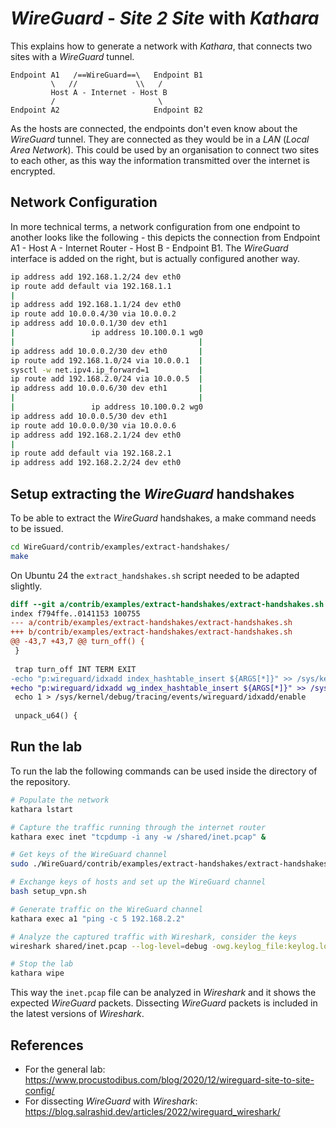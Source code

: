 # *WireGuard* - *Site 2 Site* with *Kathara*

This explains how to generate a network with *Kathara*, that connects two sites with a *WireGuard* tunnel.
```
Endpoint A1   /==WireGuard==\   Endpoint B1
         \   //             \\   /
         Host A - Internet - Host B
         /                       \
Endpoint A2                     Endpoint B2
```

As the hosts are connected, the endpoints don't even know about the *WireGuard* tunnel. They are connected as they would be in a *LAN* (*Local Area Network*). This could be used by an organisation to connect two sites to each other, as this way the information transmitted over the internet is encrypted.

## Network Configuration
In more technical terms, a network configuration from one endpoint to another looks like the following - this depicts the connection from Endpoint A1 - Host A - Internet Router - Host B - Endpoint B1. The *WireGuard* interface is added on the right, but is actually configured another way.

```bash
ip address add 192.168.1.2/24 dev eth0
ip route add default via 192.168.1.1
|
ip address add 192.168.1.1/24 dev eth0
ip route add 10.0.0.4/30 via 10.0.0.2
ip address add 10.0.0.1/30 dev eth1
|                 ip address 10.100.0.1 wg0
|                                         |
ip address add 10.0.0.2/30 dev eth0       |
ip route add 192.168.1.0/24 via 10.0.0.1  |
sysctl -w net.ipv4.ip_forward=1           |
ip route add 192.168.2.0/24 via 10.0.0.5  |
ip address add 10.0.0.6/30 dev eth1       |
|                                         |
|                 ip address 10.100.0.2 wg0
ip address add 10.0.0.5/30 dev eth1
ip route add 10.0.0.0/30 via 10.0.0.6
ip address add 192.168.2.1/24 dev eth0
|
ip route add default via 192.168.2.1
ip address add 192.168.2.2/24 dev eth0
```

## Setup extracting the *WireGuard* handshakes

To be able to extract the *WireGuard* handshakes, a make command needs to be issued.

```bash
cd WireGuard/contrib/examples/extract-handshakes/
make
```

On Ubuntu 24 the `extract_handshakes.sh` script needed to be adapted slightly.

```diff
diff --git a/contrib/examples/extract-handshakes/extract-handshakes.sh b/contrib/examples/extract-handshakes/extract-handshakes.sh
index f794ffe..0141153 100755
--- a/contrib/examples/extract-handshakes/extract-handshakes.sh
+++ b/contrib/examples/extract-handshakes/extract-handshakes.sh
@@ -43,7 +43,7 @@ turn_off() {
 }
 
 trap turn_off INT TERM EXIT
-echo "p:wireguard/idxadd index_hashtable_insert ${ARGS[*]}" >> /sys/kernel/debug/tracing/kprobe_events
+echo "p:wireguard/idxadd wg_index_hashtable_insert ${ARGS[*]}" >> /sys/kernel/debug/tracing/kprobe_events
 echo 1 > /sys/kernel/debug/tracing/events/wireguard/idxadd/enable
 
 unpack_u64() {
```

## Run the lab

To run the lab the following commands can be used inside the directory of the repository.

```bash
# Populate the network
kathara lstart

# Capture the traffic running through the internet router
kathara exec inet "tcpdump -i any -w /shared/inet.pcap" &

# Get keys of the WireGuard channel
sudo ./WireGuard/contrib/examples/extract-handshakes/extract-handshakes.sh > keylog.log &

# Exchange keys of hosts and set up the WireGuard channel
bash setup_vpn.sh

# Generate traffic on the WireGuard channel
kathara exec a1 "ping -c 5 192.168.2.2"

# Analyze the captured traffic with Wireshark, consider the keys
wireshark shared/inet.pcap --log-level=debug -owg.keylog_file:keylog.log

# Stop the lab
kathara wipe
```

This way the `inet.pcap` file can be analyzed in *Wireshark* and it shows the expected *WireGuard* packets. Dissecting *WireGuard* packets is included in the latest versions of *Wireshark*.

## References
- For the general lab: https://www.procustodibus.com/blog/2020/12/wireguard-site-to-site-config/
- For dissecting *WireGuard* with *Wireshark*: https://blog.salrashid.dev/articles/2022/wireguard_wireshark/